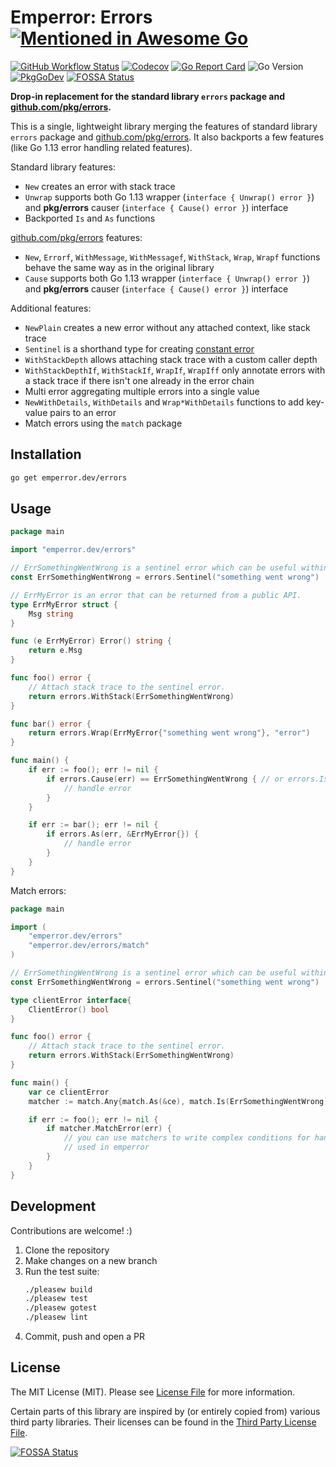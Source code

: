 # Emperror: Errors [![Mentioned in Awesome Go](https://awesome.re/mentioned-badge-flat.svg)](https://github.com/avelino/awesome-go#error-handling)

[![GitHub Workflow Status](https://img.shields.io/github/workflow/status/emperror/errors/CI?style=flat-square)](https://github.com/emperror/errors/actions?query=workflow%3ACI)
[![Codecov](https://img.shields.io/codecov/c/github/emperror/errors?style=flat-square)](https://codecov.io/gh/emperror/errors)
[![Go Report Card](https://goreportcard.com/badge/emperror.dev/errors?style=flat-square)](https://goreportcard.com/report/emperror.dev/errors)
![Go Version](https://img.shields.io/badge/go%20version-%3E=1.12-61CFDD.svg?style=flat-square)
[![PkgGoDev](https://pkg.go.dev/badge/mod/emperror.dev/errors)](https://pkg.go.dev/mod/emperror.dev/errors)
[![FOSSA Status](https://app.fossa.com/api/projects/custom%2B8125%2Femperror.dev%2Ferrors.svg?type=shield)](https://app.fossa.com/projects/custom%2B8125%2Femperror.dev%2Ferrors?ref=badge_shield)


**Drop-in replacement for the standard library `errors` package and [github.com/pkg/errors](https://github.com/pkg/errors).**

This is a single, lightweight library merging the features of standard library `errors` package
and [github.com/pkg/errors](https://github.com/pkg/errors). It also backports a few features
(like Go 1.13 error handling related features).

Standard library features:
- `New` creates an error with stack trace
- `Unwrap` supports both Go 1.13 wrapper (`interface { Unwrap() error }`) and **pkg/errors** causer (`interface { Cause() error }`) interface
- Backported `Is` and `As` functions

[github.com/pkg/errors](https://github.com/pkg/errors) features:
- `New`, `Errorf`, `WithMessage`, `WithMessagef`, `WithStack`, `Wrap`, `Wrapf` functions behave the same way as in the original library
- `Cause` supports both Go 1.13 wrapper (`interface { Unwrap() error }`) and **pkg/errors** causer (`interface { Cause() error }`) interface

Additional features:
- `NewPlain` creates a new error without any attached context, like stack trace
- `Sentinel` is a shorthand type for creating [constant error](https://dave.cheney.net/2016/04/07/constant-errors)
- `WithStackDepth` allows attaching stack trace with a custom caller depth
- `WithStackDepthIf`, `WithStackIf`, `WrapIf`, `WrapIff` only annotate errors with a stack trace if there isn't one already in the error chain
- Multi error aggregating multiple errors into a single value
- `NewWithDetails`, `WithDetails` and `Wrap*WithDetails` functions to add key-value pairs to an error
- Match errors using the `match` package


## Installation

```bash
go get emperror.dev/errors
```


## Usage

```go
package main

import "emperror.dev/errors"

// ErrSomethingWentWrong is a sentinel error which can be useful within a single API layer.
const ErrSomethingWentWrong = errors.Sentinel("something went wrong")

// ErrMyError is an error that can be returned from a public API.
type ErrMyError struct {
	Msg string
}

func (e ErrMyError) Error() string {
	return e.Msg
}

func foo() error {
	// Attach stack trace to the sentinel error.
	return errors.WithStack(ErrSomethingWentWrong)
}

func bar() error {
	return errors.Wrap(ErrMyError{"something went wrong"}, "error")
}

func main() {
	if err := foo(); err != nil {
		if errors.Cause(err) == ErrSomethingWentWrong { // or errors.Is(ErrSomethingWentWrong)
			// handle error
		}
	}

	if err := bar(); err != nil {
		if errors.As(err, &ErrMyError{}) {
			// handle error
		}
	}
}
```

Match errors:

```go
package main

import (
    "emperror.dev/errors"
    "emperror.dev/errors/match"
)

// ErrSomethingWentWrong is a sentinel error which can be useful within a single API layer.
const ErrSomethingWentWrong = errors.Sentinel("something went wrong")

type clientError interface{
    ClientError() bool
}

func foo() error {
	// Attach stack trace to the sentinel error.
	return errors.WithStack(ErrSomethingWentWrong)
}

func main() {
    var ce clientError
    matcher := match.Any{match.As(&ce), match.Is(ErrSomethingWentWrong)}

	if err := foo(); err != nil {
		if matcher.MatchError(err) {
			// you can use matchers to write complex conditions for handling (or not) an error
            // used in emperror
		}
	}
}
```


## Development

Contributions are welcome! :)

1. Clone the repository
1. Make changes on a new branch
1. Run the test suite:
    ```bash
    ./pleasew build
    ./pleasew test
    ./pleasew gotest
    ./pleasew lint
    ```
1. Commit, push and open a PR


## License

The MIT License (MIT). Please see [License File](LICENSE) for more information.

Certain parts of this library are inspired by (or entirely copied from) various third party libraries.
Their licenses can be found in the [Third Party License File](LICENSE_THIRD_PARTY).

[![FOSSA Status](https://app.fossa.com/api/projects/custom%2B8125%2Femperror.dev%2Ferrors.svg?type=large)](https://app.fossa.com/projects/custom%2B8125%2Femperror.dev%2Ferrors?ref=badge_large)
